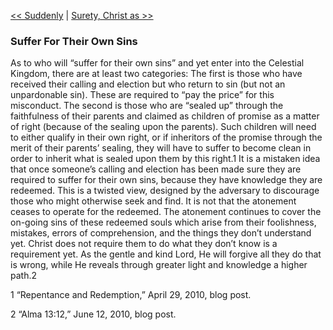 [<< Suddenly](Suddenly.md)  |  [Surety, Christ as >>](Surety,%20Christ%20as.md)

### Suffer For Their Own Sins
As to who will “suffer for their own sins” and yet enter into the Celestial Kingdom, there are at least two categories: The first is those who have received their calling and election but who return to sin (but not an unpardonable sin). These are required to “pay the price” for this misconduct. The second is those who are “sealed up” through the faithfulness of their parents and claimed as children of promise as a matter of right (because of the sealing upon the parents). Such children will need to either qualify in their own right, or if inheritors of the promise through the merit of their parents’ sealing, they will have to suffer to become clean in order to inherit what is sealed upon them by this right.1 It is a mistaken idea that once someone’s calling and election has been made sure they are required to suffer for their own sins, because they have knowledge they are redeemed. This is a twisted view, designed by the adversary to discourage those who might otherwise seek and find. It is not that the atonement ceases to operate for the redeemed. The atonement continues to cover the on-going sins of these redeemed souls which arise from their foolishness, mistakes, errors of comprehension, and the things they don’t understand yet. Christ does not require them to do what they don’t know is a requirement yet. As the gentle and kind Lord, He will forgive all they do that is wrong, while He reveals through greater light and knowledge a higher path.2



1 “Repentance and Redemption,” April 29, 2010, blog post.


2 “Alma 13:12,” June 12, 2010, blog post.